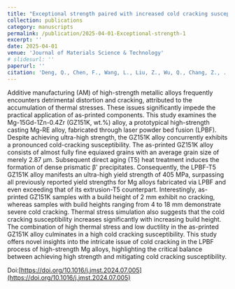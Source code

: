 ```yaml
---
title: "Exceptional strength paired with increased cold cracking susceptibility in laser powder bed fusion of a Mg-RE alloy"
collection: publications
category: manuscripts
permalink: /publication/2025-04-01-Exceptional-strength-1
excerpt: ''
date: 2025-04-01
venue: 'Journal of Materials Science & Technology'
# slidesurl: ''
paperurl: ''
citation: 'Deng, Q., Chen, F., Wang, L., Liu, Z., Wu, Q., Chang, Z., ... & Ding, W. (2025). Exceptional strength paired with increased cold cracking susceptibility in laser powder bed fusion of a Mg-RE alloy. Journal of Materials Science & Technology, 213, 300-314.'
---
```


Additive manufacturing (AM) of high-strength metallic alloys frequently encounters detrimental distortion and cracking, attributed to the accumulation of thermal stresses. These issues significantly impede the practical application of as-printed components. This study examines the Mg-15Gd-1Zn-0.4Zr (GZ151K, wt.%) alloy, a prototypical high-strength casting Mg-RE alloy, fabricated through laser powder bed fusion (LPBF). Despite achieving ultra-high strength, the GZ151K alloy concurrently exhibits a pronounced cold-cracking susceptibility. The as-printed GZ151K alloy consists of almost fully fine equiaxed grains with an average grain size of merely 2.87 µm. Subsequent direct aging (T5) heat treatment induces the formation of dense prismatic β' precipitates. Consequently, the LPBF-T5 GZ151K alloy manifests an ultra-high yield strength of 405 MPa, surpassing all previously reported yield strengths for Mg alloys fabricated via LPBF and even exceeding that of its extrusion-T5 counterpart. Interestingly, as-printed GZ151K samples with a build height of 2 mm exhibit no cracking, whereas samples with build heights ranging from 4 to 18 mm demonstrate severe cold cracking. Thermal stress simulation also suggests that the cold cracking susceptibility increases significantly with increasing build height. The combination of high thermal stress and low ductility in the as-printed GZ151K alloy culminates in a high cold cracking susceptibility. This study offers novel insights into the intricate issue of cold cracking in the LPBF process of high-strength Mg alloys, highlighting the critical balance between achieving high strength and mitigating cold cracking susceptibility.

Doi:[https://doi.org/10.1016/j.jmst.2024.07.005](https://doi.org/10.1016/j.jmst.2024.07.005)

